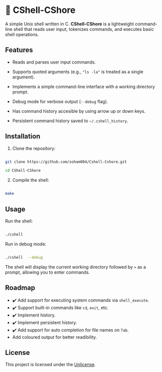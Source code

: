 
# 🐚 CShell-CShore

  

A simple Unix shell written in C. **CShell-CShore** is a lightweight command-line shell that reads user input, tokenizes commands, and executes basic shell operations.

  

## Features

- Reads and parses user input commands.

- Supports quoted arguments (e.g., `"ls -la"` is treated as a single argument).

- Implements a simple command-line interface with a working directory prompt.

- Debug mode for verbose output (`--debug` flag).

- Has command history accesible by using arrow up or down keys.

- Persistent command history saved to `~/.cshell_history`.

  

## Installation

1. Clone the repository:

```sh

git clone https://github.com/soham004/Cshell-Cshore.git

cd CShell-CShore

```

2. Compile the shell:

```sh

make

```

  

## Usage

Run the shell:

```sh

./cshell

```

  

Run in debug mode:

```sh

./cshell  --debug

```

  

The shell will display the current working directory followed by `>` as a prompt, allowing you to enter commands.

  
  

## Roadmap

-  :heavy_check_mark: Add support for executing system commands via `shell_execute`. 
-  :heavy_check_mark: Support built-in commands like `cd`, `exit`, etc.
-  :heavy_check_mark: Implement history.
-  :heavy_check_mark: Implement persistent history.
-  :heavy_check_mark: Add support for auto completion for file names on `Tab`.
- Add coloured output for better readibility.


## License

This project is licensed under the [Unlicense](https://unlicense.org).